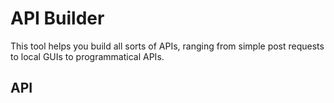 # API Builder

This tool helps you build all sorts of APIs, ranging from simple post requests to local GUIs to programmatical APIs. 

## API


